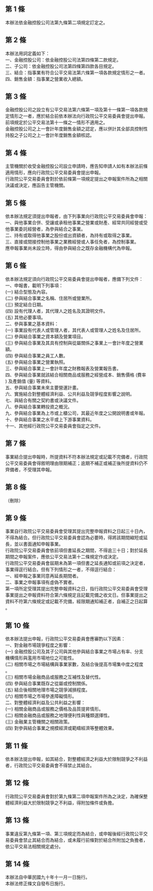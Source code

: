 第 1 條
-------
本辦法依金融控股公司法第九條第二項規定訂定之。

第 2 條
-------
本辦法用詞定義如下：  
一、金融控股公司：依金融控股公司法第四條第二款規定。  
二、子公司：依金融控股公司法第四條第四款各目規定。  
三、結合：指事業有符合公平交易法第六條第一項各款規定情形之一者。  
四、銷售金額：指事業之營業收入總額。

第 3 條
-------
金融控股公司之設立有公平交易法第六條第一項及第十一條第一項各款規  
定情形之一者，應於結合前依本辦法向行政院公平交易委員會提出申報。  
前項規定於公平交易法第十一條之一情形不適用之。  
金融控股公司之上一會計年度銷售金額之認定，應以併計其全部具控制性  
持股之子公司之上一會計年度銷售金額核認。

第 4 條
-------
主管機關於收受金融控股公司設立申請時，應告知申請人如有本辦法前條  
適用情形，應向行政院公平交易委員會提出申報。  
行政院公平交易委員會對於依前條第一項規定提出之申報案件所為之相關  
決議或決定，應函告主管機關。

第 5 條
-------
依本辦法規定須提出申報者，由下列事業向行政院公平交易委員會申報：  
一、與他事業合併、受讓或承租他事業之營業或財產、經常共同經營或受  
    他事業委託經營者，為參與結合之事業。  
二、持有或取得他事業之股份或出資額者，為持有或取得之事業。  
三、直接或間接控制他事業之業務經營或人事任免者，為控制事業。  
應申報事業尚未設立時，得由參與結合之既存金融機構代為申報。

第 6 條
-------
依本辦法規定須向行政院公平交易委員會提出申報者，應備下列文件：  
一、申報書，載明下列事項：  
 (一) 結合型態及內容。  
 (二) 參與結合事業之名稱、住居所或營業所。  
 (三) 預定結合日期。  
 (四) 設有代理人者，其代理人之姓名及其證明文件。  
 (五) 其他必要事項。  
二、參與事業之基本資料：  
 (一) 事業設有代表人或管理人者，其代表人或管理人之姓名及住居所。  
 (二) 參與結合事業之資本額及營業項目。  
 (三) 參與結合事業及其具有控制與從屬關係之事業上一會計年度之營業  
      額。  
 (四) 參與結合事業之員工人數。  
 (五) 參與結合事業之營業執照。  
三、參與結合事業上一會計年度之財務報表及營業報告書。  
四、參與結合事業就該結合相關商品或服務之經營成本、銷售價格 (費率  
    ) 及產銷值 (量) 等資料。  
五、參與結合事業未來主要營運計畫。  
六、實施結合對整體經濟利益、公共利益及競爭程度影響之說明。  
七、與結合有關之契約書或決議文件。  
八、參與結合事業轉投資之概況。  
九、參與結合事業為上市或上櫃公司，其最近年度之公開說明書或年報。  
十、參與結合事業之水平或上下游事業資料。  
十一、其他經行政院公平交易委員會指定之文件。

第 7 條
-------
事業結合提出申報時，所提資料不符本辦法規定或記載不完備者，行政院  
公平交易委員會得敘明理由限期補正；逾期不補正或補正後所提資料仍不  
齊備者，不受理其申報。

第 8 條
-------
（刪除）

第 9 條
-------
事業自行政院公平交易委員會受理其提出完整申報資料之日起三十日內，  
不得為結合。但行政院公平交易委員會認為必要時，得將該期間縮短或延  
長，並以書面通知申報事業。  
行政院公平交易委員會依前項但書延長之期間，不得逾三十日；對於延長  
期間之申報案件，應依公平交易法第十二條規定作成決定。  
行政院公平交易委員會屆期未為第一項但書之延長通知或前項之決定者，  
事業得逕行結合。但有下列情形之一者，不得逕行結合：  
一、經申報之事業同意再延長期間者。  
二、事業之申報事項有虛偽不實者。  
第一項所定受理其提出完整申報資料之日，指行政院公平交易委員會受理  
事業提出之申報資料符合第六條規定且記載完備之收文日。但事業提出之  
資料不符第六條規定或記載不完備，經限期通知補正者，自補正之日起算  
。

第 10 條
--------
依本辦法提出申報，行政院公平交易委員會應審酌以下因素：  
一、對金融市場競爭程度之影響：  
 (一) 金融控股公司及其子公司與其他參與結合事業之市場占有率、分支  
      機構情形與濫用市場地位之可能性。  
 (二) 相關市場之市場結構與事業家數，及結合後提高市場集中度之程度  
      。  
 (三) 相關市場金融商品或服務之互補性及替代性。  
 (四) 參與結合事業既存之從屬或控制關係。  
 (五) 結合後相關地理市場之競爭減損程度。  
 (六) 相關市場之市場參進障礙情形。  
二、對整體經濟利益及公共利益之影響：  
 (一) 相關金融商品或服務之價格及品質提昇情形。  
 (二) 相關金融商品或服務之地理便利性與種類選擇性。  
 (三) 金融業主管機關之相關政策。  
 (四) 對參與結合事業之規模經濟或範疇經濟等整體效果。

第 11 條
--------
依本辦法提出申報，如其結合，對整體經濟之利益大於限制競爭之不利益  
者，行政院公平交易委員會不得禁止其結合。

第 12 條
--------
行政院公平交易委員會對於第九條第二項申報案件所為之決定，為確保整  
體經濟利益大於限制競爭之不利益，得附加條件或負擔。

第 13 條
--------
事業違反第九條第一項、第三項規定而為結合，或申報後經行政院公平交  
易委員會禁止其結合而為結合，或未履行前條對於結合所附加之負擔者，  
依公平交易法相關規定處分。

第 14 條
--------
本辦法自中華民國九十年十一月一日施行。  
本辦法修正條文自發布日施行。

